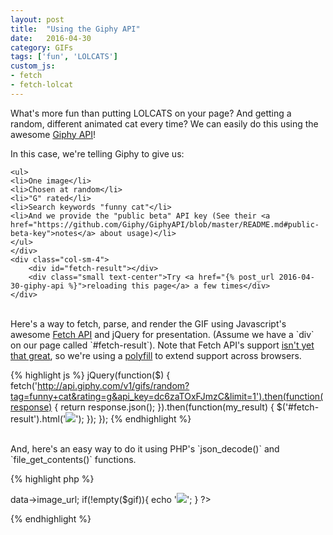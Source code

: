 ```yaml
---
layout: post
title:  "Using the Giphy API"
date:   2016-04-30
category: GIFs
tags: ['fun', 'LOLCATS']
custom_js:
- fetch
- fetch-lolcat
---
```


<div class="row">
<div class="col-sm-8">
	<p>What's more fun than putting LOLCATS on your page? And getting a random, different animated cat every time? We can easily do this using the awesome <a href="https://github.com/Giphy/GiphyAPI">Giphy API</a>!</p> <!--more--> 
	<p>In this case, we're telling Giphy to give us:</p>
	
	<ul>
	<li>One image</li>
	<li>Chosen at random</li>
	<li>"G" rated</li>
	<li>Search keywords "funny cat"</li>
	<li>And we provide the "public beta" API key (See their <a href="https://github.com/Giphy/GiphyAPI/blob/master/README.md#public-beta-key">notes</a> about usage)</li>
	</ul>
	</div>
	<div class="col-sm-4">
		<div id="fetch-result"></div>
		<div class="small text-center">Try <a href="{% post_url 2016-04-30-giphy-api %}">reloading this page</a> a few times</div>
	</div>
</div>
<br>
Here's a way to fetch, parse, and render the GIF using Javascript's awesome <a href="https://developer.mozilla.org/en-US/docs/Web/API/Fetch_API/Using_Fetch">Fetch API</a> and jQuery for presentation. (Assume we have a `div` on our page called `#fetch-result`). Note that Fetch API's support <a href="http://caniuse.com/#feat=fetch">isn't yet that great</a>, so we're using a <a href="https://github.com/github/fetch">polyfill</a> to extend support across browsers.

{% highlight js %}
jQuery(function($) {
	fetch('http://api.giphy.com/v1/gifs/random?tag=funny+cat&rating=g&api_key=dc6zaTOxFJmzC&limit=1').then(function(response) { 
		return response.json();
	}).then(function(my_result) {
		$('#fetch-result').html('<img src="'+my_result.data.image_url+'">');
	});
});
{% endhighlight %}


<br>
And, here's an easy way to do it using PHP's `json_decode()` and `file_get_contents()` functions.


{% highlight php %}
<?php
	$giphy = json_decode(file_get_contents('http://api.giphy.com/v1/gifs/random?tag=funny+cat&rating=g&api_key=dc6zaTOxFJmzC&limit=1'));
	$gif = $giphy->data->image_url;
	if(!empty($gif)){
		echo '<img src="'.$gif.'">';
	}
?>
{% endhighlight %}






